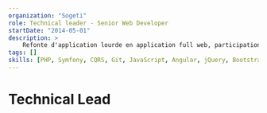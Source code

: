 ```yaml
---
organization: "Sogeti"
role: Technical leader - Senior Web Developer
startDate: "2014-05-01"
description: >
    Refonte d'application lourde en application full web, participation aux développements & TU. Réalisation, qualification, documentation.
tags: []
skills: [PHP, Symfony, CQRS, Git, JavaScript, Angular, jQuery, Bootstrap, Linux, Bash, Debian, Red Hat Linux, Docker, Kubernetes, DevOps, Intégration continue et livraison continue (CI/CD), Méthodes agiles, Scrum, Scaled Agile Framework, MySQL, HTML5, CSS, Framework Spring, PHPUnit, Elasticsearch, GitLab, Open Source, XML, API REST]
---
```


# Technical Lead
